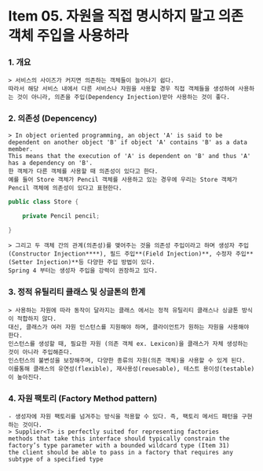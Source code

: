 Item 05. 자원을 직접 명시하지 말고 의존 객체 주입을 사용하라
=============
### 1. 개요 
    
    > 서비스의 사이즈가 커지면 의존하는 객체들이 늘어나기 쉽다.
    따라서 해당 서비스 내에서 다른 서비스나 자원을 사용할 경우 직접 객체들을 생성하여 사용하는 것이 아니라, 의존을 주입(Dependency Injection)받아 사용하는 것이 좋다. 
    
### 2. 의존성 (Depencency)

	> In object oriented programming, an object 'A' is said to be dependent on another object 'B' if object 'A' contains 'B' as a data member. 
	This means that the execution of 'A' is dependent on 'B' and thus 'A' has a dependency on 'B'.
	한 객체가 다른 객체를 사용할 때 의존성이 있다고 한다. 
	예를 들어 Store 객체가 Pencil 객체를 사용하고 있는 경우에 우리는 Store 객체가 Pencil 객체에 의존성이 있다고 표현한다.

```java
public class Store {

	private Pencil pencil;

}
```

	> 그리고 두 객체 간의 관계(의존성)를 맺어주는 것을 의존성 주입이라고 하며 생성자 주입(Constructor Injection****), 필드 주입**(Field Injection)**, 수정자 주입**(Setter Injection)**등 다양한 주입 방법이 있다. 
	Spring 4 부터는 생성자 주입을 강력이 권장하고 있다.
	
### 3. 정적 유틸리티 클래스 및 싱글톤의 한계

	> 사용하는 자원에 따라 동작이 달라지는 클래스 에서는 정적 유틸리티 클래스나 싱글톤 방식이 적합하지 않다. 
	대신, 클래스가 여러 자원 인스턴스를 지원해야 하며, 클라이언트가 원하는 자원을 사용해야 한다. 
	인스턴스를 생성할 때, 필요한 자원 (의존 객체 ex. Lexicon)을 클래스가 자체 생성하는 것이 아니라 주입해준다. 
	인스턴스의 불변성을 보장해주며, 다양한 종류의 자원(의존 객체)을 사용할 수 있게 된다. 
	이를통해 클래스의 유연성(flexible), 재사용성(reuesable), 테스트 용이성(testable)이 높아진다.

### 4. 자원 팩토리 (Factory Method pattern)
	- 생성자에 자원 팩토리를 넘겨주는 방식을 적용할 수 있다. 즉, 팩토리 메서드 패턴을 구현하는 것이다.
	> Supplier<T> is perfectly suited for representing factories
	methods that take this interface should typically constrain the factory’s type parameter with a bounded wildcard type (Item 31)
	the client should be able to pass in a factory that requires any subtype of a specified type
	
	
